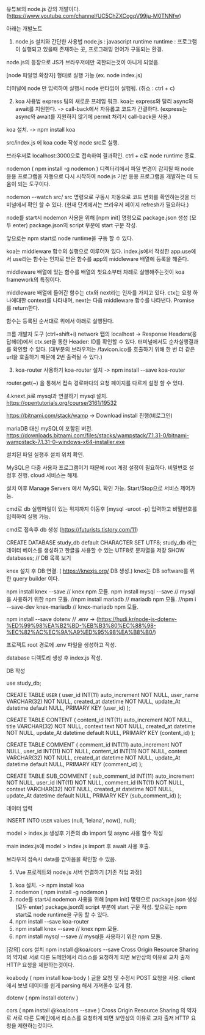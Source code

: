 유튜브의 node.js 강의 개발이다.
(https://www.youtube.com/channel/UC5ChZXCogqV99ju-M0TNNfw)

아래는 개발노트

1. node.js 설치와 간단한 사용법
node.js : javascript runtime 
runtime : 프로그램이 실행되고 있을때 존재하는 곳, 프로그래밍 언어가 구동되는 환경.

node.js의 등장으로 JS가 브라우저에만 국한되는것이 아니게 되었음.


[node 파일명.확장자] 형태로 실행 가능 (ex. node index.js)


터미널에 node 만 입력하여 실행시 node 런타임이 실행됨.
(취소 : ctrl + c)






2. koa 사용법
express 팀의 새로운 프레임 워크.
koa는 express와 달리 async와 await를 지원한다. -> call-back에서 자유롭고 코드가 간결하다.
(express는 async와 await를 지원하지 않기에 permit 처리시 call-back을 사용.)

koa 설치. -> npm install koa

src/index.js 에 koa code 작성
node src로 실행.

브라우저로 localhost:3000으로 접속하여 결과확인.
ctrl + c로 node runtime 종료.


nodemon ( npm install -g nodemon )
디렉터리에서 파일 변경이 감지될 때 node 응용 프로그램을 자동으로 다시 시작하여 node.js 기반 응용 프로그램을 개발하는 데 도움이 되는 도구이다.

nodemon --watch src/ src 명령으로 구동시
자동으로 코드 변화를 확인하는것을 터미널에서 확인 할 수 있다.
(현재 단계에서는 브라우저 페이지 refresh가 필요하다.)

node를 start시 nodemon 사용을 위해 [npm init] 명령으로 package.json 생성 (모두 enter)
package.json의 script 부분에 start 구문 작성.

앞으로는 npm start로 node runtime을 구동 할 수 있다.



koa는 middleware 함수의 실행으로 이루어져 있다. 
index.js에서 작성한 app.use에서 use라는 함수는 인자로 받은 함수를 app의 middleware 배열에 등록을 해준다.

middleware 배열에 있는 함수를 배열의 첫요소부터 차례로 실행해주는것이 koa framework의 특징이다.

middleware 배열에 들어간 함수는 ctx와 next라는 인자를 가지고 있다.
ctx는 요청 하나에대한 context를 나타내며, next는 다음 middleware 함수를 나타낸다.
Promise를 return한다.

함수는 등록된 순서대로 위에서 아래로 실행된다.

크롬 개발자 도구 (ctrl+shift+i) network 탭의 localhost -> Response Headers(응답헤더)에서 ctx.set을 통한 Header: ID를 확인할 수 있다.
터미널에서도 순차실행결과를 확인할 수 있다.
(대부분의 브라우저는 /favicon.ico를 호출하기 위해 한 번 더 같은 url을 호출하기 때문에 2번 출력될 수 있다.)






3. koa-router 사용하기
koa-router 설치 -> npm install --save koa-router

router.get(~) 을 통해서 접속 경로마다의 요청 페이지를 다르게 설정 할 수 있다.






4.knext.js로 mysql과 연결하기
mysql 설치. https://opentutorials.org/course/3161/19532

https://bitnami.com/stack/wamp -> Download install 진행(비로그인)

mariaDB 대신 mySQL이 포함된 버전.
https://downloads.bitnami.com/files/stacks/wampstack/7.1.31-0/bitnami-wampstack-7.1.31-0-windows-x64-installer.exe


설치된 파일 실행후 설치 위치 확인.

MySQL은 다중 사용자 프로그램이기 때문에 root 계정 설정이 필요하다. 비밀번호 설정후 진행. cloud 서비스는 해제.

설치 이후 Manage Servers 에서 MySQL 확인 가능. Start/Stop으로 서비스 제어가능.

cmd로 db 실행파일이 있는 위치까지 이동후 [mysql -uroot -p] 입력하고 비밀번호를 입력하여 실행 가능.

cmd로 접속후 db 생성 (https://futurists.tistory.com/11)

CREATE DATABASE study_db default CHARACTER SET UTF8; study_db 라는 데이터 베이스를 생성하고 한글을 사용할 수 있는 UTF8로 문자열을 저장
SHOW databases; // DB 목록 보기


knex 설치 후 DB 연결. ( https://knexjs.org/ DB 생성.)
knex는 DB software를 위한 query builder 이다.

npm install knex --save // knex npm 모듈.
npm install mysql --save // mysql을 사용하기 위한 npm 모듈.
//npm install mariadb // mariadb npm 모듈.
//npm i --save-dev knex-mariadb // knex-mariadb npm 모듈.

npm install --save dotenv // .env -> (https://hudi.kr/node-js-dotenv-%ED%99%98%EA%B2%BD-%EB%B3%80%EC%88%98-%EC%82%AC%EC%9A%A9%ED%95%98%EA%B8%B0/)

프로젝트 root 경로에 .env 파일을 생성하고 작성.


database 디렉토리 생성 후 index.js 작성.

DB 작성

use study_db;

CREATE TABLE `USER` (
    user_id INT(11) auto_increment NOT NULL,
    user_name VARCHAR(32) NOT NULL,
    created_at datetime NOT NULL,
    update_At datetime default NULL,
    PRIMARY KEY (user_id)
);

CREATE TABLE CONTENT (
    content_id INT(11) auto_increment NOT NULL,
    title VARCHAR(32) NOT NULL,
    context text NOT NULL,
    created_at datetime NOT NULL,
    update_At datetime default NULL,
    PRIMARY KEY (content_id)
);

CREATE TABLE COMMENT (
    comment_id INT(11) auto_increment NOT NULL,
    user_id INT(11) NOT NULL,
    content_id INT(11) NOT NULL,
    context VARCHAR(32) NOT NULL,
    created_at datetime NOT NULL,
    update_At datetime default NULL,
    PRIMARY KEY (comment_id)
);

CREATE TABLE SUB_COMMENT (
    sub_comment_id INT(11) auto_increment NOT NULL,
    user_id INT(11) NOT NULL,
    comment_id INT(11) NOT NULL,
    context VARCHAR(32) NOT NULL,
    created_at datetime NOT NULL,
    update_At datetime default NULL,
    PRIMARY KEY (sub_comment_id)
);


데이터 입력

INSERT INTO `USER`
values (null, 'lelana', now(), null);


model > index.js 생성후 기존의 db import 및 async 사용 함수 작성

main index.js에 model > index.js import 후 await 사용 호출.

브라우저 접속시 data를 받아옴을 확인할 수 있음.







5. Vue 프로젝트와 node.js 서버 연결하기
[기존 작업 과정]
1) koa 설치. -> npm install koa
2) nodemon ( npm install -g nodemon )
3) node를 start시 nodemon 사용을 위해 [npm init] 명령으로 package.json 생성 (모두 enter)
package.json의 script 부분에 start 구문 작성.
앞으로는 npm start로 node runtime을 구동 할 수 있다.
4) npm install --save koa-router
5) npm install knex --save // knex npm 모듈.
6) npm install mysql --save // mysql을 사용하기 위한 npm 모듈.

[강의]
cors 설치 npm install @koa/cors --save
Cross Origin Resource Sharing 의 약자로 서로 다른 도메인에서 리소스를 요청하게 되면 보안상의 이유로 교차 출저 HTTP 요청을 제한하는것이다.

koabody ( npm install koa-body )
글을 요청 및 수정시 POST 요청을 사용.
client에서 보낸 데이터를 쉽게 parsing 해서 가져올수 있게 함.












dotenv ( npm install dotenv )


cors ( npm install @koa/cors --save )
Cross Origin Resource Sharing 의 약자로 서로 다른 도메인에서 리소스를 요청하게 되면 보안상의 이유로 교차 출저 HTTP 요청을 제한하는것이다.
